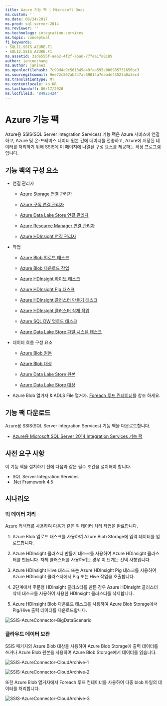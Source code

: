 ```yaml
---
title: Azure 기능 팩 | Microsoft Docs
ms.custom: ''
ms.date: 08/24/2017
ms.prod: sql-server-2014
ms.reviewer: ''
ms.technology: integration-services
ms.topic: conceptual
f1_keywords:
- SQL11.SSIS.AZURE.F1
- SQL12.SSIS.AZURE.F1
ms.assetid: 31de555f-ae62-4f2f-a6a6-77fea1fa8189
author: janinezhang
ms.author: janinez
ms.openlocfilehash: 7c99d4c9c561345a49faa595e080985731656bc3
ms.sourcegitcommit: 9ee72c507ab447ac69014a7eea4e43523a0a3ec4
ms.translationtype: MT
ms.contentlocale: ko-KR
ms.lasthandoff: 06/17/2020
ms.locfileid: "84925424"
---
```

# <a name="azure-feature-pack"></a>Azure 기능 팩
Azure용 SSIS(SQL Server Integration Services) 기능 팩은 Azure 서비스에 연결하고, Azure 및 온-프레미스 데이터 원본 간에 데이터를 전송하고, Azure에 저장된 데이터를 처리하기 위해 SSIS에 이 페이지에 나열된 구성 요소를 제공하는 확장 프로그램입니다.

## <a name="components-in-the-feature-pack"></a>기능 팩의 구성 요소
  
-   연결 관리자  
  
    -   [Azure Storage 연결 관리자](connection-manager/azure-storage-connection-manager.md)  
  
    -   [Azure 구독 연결 관리자](connection-manager/azure-subscription-connection-manager.md)  
    
    -   [Azure Data Lake Store 연결 관리자](../../2014/integration-services/azure-data-lake-store-connection-manager.md)
    
    -   [Azure Resource Manager 연결 관리자](../../2014/integration-services/azure-resource-manager-connection-manager.md)
    
    -   [Azure HDInsight 연결 관리자](../../2014/integration-services/azure-hdinsight-connection-manager.md)
  
-   작업  
  
    -   [Azure Blob 업로드 태스크](control-flow/azure-blob-upload-task.md)  
  
    -   [Azure Blob 다운로드 작업](control-flow/azure-blob-download-task.md)  
  
    -   [Azure HDInsight 하이브 태스크](control-flow/azure-hdinsight-hive-task.md)  
  
    -   [Azure HDInsight Pig 태스크](https://msdn.microsoft.com/library/mt146781(v=sql.120).aspx)
  
    -   [Azure HDInsight 클러스터 만들기 태스크](control-flow/azure-hdinsight-create-cluster-task.md)  
  
    -   [Azure HDInsight 클러스터 삭제 작업](control-flow/azure-hdinsight-delete-cluster-task.md)
    
    -   [Azure SQL DW 업로드 태스크](../../2014/integration-services/azure-sql-dw-upload-task.md)    
    
    -   [Azure Data Lake Store 파일 시스템 태스크](control-flow/file-system-task.md)    
  
-   데이터 흐름 구성 요소  
  
    -   [Azure Blob 원본](https://msdn.microsoft.com/library/mt146775(v=sql.120).aspx)  
  
    -   [Azure Blob 대상](data-flow/azure-blob-destination.md)  
    
    -   [Azure Data Lake Store 원본](../../2014/integration-services/azure-data-lake-store-source.md)
    
    -   [Azure Data Lake Store 대상](../../2014/integration-services/azure-data-lake-store-destination.md)
  
-   Azure Blob 열거자 & ADLS File 열거자. [Foreach 루프 컨테이너](control-flow/foreach-loop-container.md)를 참조 하세요.  
  
 
## <a name="download-the-feature-pack"></a>기능 팩 다운로드  
Azure용 SSIS(SQL Server Integration Services) 기능 팩을 다운로드합니다.  
  
-   [Azure용 Microsoft SQL Server 2014 Integration Services 기능 팩](https://www.microsoft.com/download/details.aspx?id=47366)  

## <a name="prerequisites"></a>사전 요구 사항  
이 기능 팩을 설치하기 전에 다음과 같은 필수 조건을 설치해야 합니다.  
  
-   SQL Server Integration Services  
-   .Net Framework 4.5  
  
## <a name="scenarios"></a>시나리오  
  
### <a name="big-data-processing"></a>빅 데이터 처리  
 Azure 커넥터를 사용하여 다음과 같은 빅 데이터 처리 작업을 완료합니다.  
  
1.  Azure Blob 업로드 태스크를 사용하여 Azure Blob Storage에 입력 데이터를 업로드합니다.  
  
2.  Azure HDInsight 클러스터 만들기 태스크를 사용하여 Azure HDInsight 클러스터를 만듭니다. 자체 클러스터를 사용하려는 경우 이 단계는 선택 사항입니다.  
  
3.  Azure HDInsight Hive 태스크 또는 Azure HDInsight Pig 태스크를 사용하여 Azure HDInsight 클러스터에서 Pig 또는 Hive 작업을 호출합니다.  
  
4.  2단계에서 주문형 HDInsight 클러스터를 만든 경우 Azure HDInsight 클러스터 삭제 태스크를 사용하여 사용한 HDInsight 클러스터를 삭제합니다.  
  
5.  Azure HDInsight Blob 다운로드 태스크를 사용하여 Azure Blob Storage에서 Pig/Hive 출력 데이터를 다운로드합니다.  
  
 ![SSIS-AzureConnector-BigDataScenario](media/ssis-azureconnector-bigdatascenario.png "SSIS-AzureConnector-BigDataScenario")  
  
### <a name="cloud-data-archiving"></a>클라우드 데이터 보관  
 SSIS 패키지의 Azure Blob 대상을 사용하여 Azure Blob Storage에 출력 데이터를 쓰거나 Azure Blob 원본을 사용하여 Azure Blob Storage에서 데이터를 읽습니다.  
  
 ![SSIS-AzureConnector-CloudArchive-1](media/ssis-azureconnector-cloudarchive-1.png "SSIS-AzureConnector-CloudArchive-1")  
  
 ![SSIS-AzureConnector-CloudArchive-2](media/ssis-azureconnector-cloudarchive-2.png "SSIS-AzureConnector-CloudArchive-2")  
  
 또한 Azure Blob 열거자에서 Foreach 루프 컨테이너를 사용하여 다중 blob 파일의 데이터를 처리합니다.  
  
 ![SSIS-AzureConnector-CloudArchive-3](media/ssis-azureconnector-cloudarchive-3.png "SSIS-AzureConnector-CloudArchive-3")  
  
  
